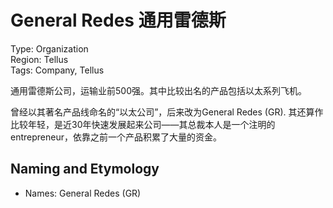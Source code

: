 # General Redes 通用雷德斯

Type: Organization  
Region: Tellus  
Tags: Company, Tellus

通用雷德斯公司，运输业前500强。其中比较出名的产品包括以太系列飞机。

<!--Notice we are at a diversion here whether General Redes should ba a new company or an old well-established company.-->

曾经以其著名产品线命名的“以太公司”，后来改为General Redes (GR). 其还算作比较年轻，是近30年快速发展起来公司——其总裁本人是一个注明的entrepreneur，依靠之前一个产品积累了大量的资金。

## Naming and Etymology

* Names: General Redes (GR)